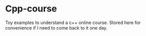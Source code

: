 # Cpp-course
Toy examples to understand a c++ online course. Stored here for convenience if I need to come back to it one day. 
